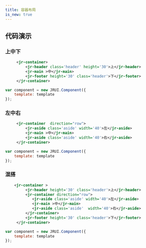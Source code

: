 ```yaml
---
title: 容器布局
is_new: true
---
```


## 代码演示

### 上中下

<!-- demo_start -->
<div class="m-example"></div>

<style>
.header,.footer {
   background:#3cd088;
   color:#fff;
}
.aside{
    background:#8fd088;
    color:#fff;
}
</style>


```xml
     <jr-container>
         <jr-header class='header' height='30'>上</jr-header>
         <jr-main >中</jr-main>
         <jr-footer height='30' class='header'>下</jr-footer>
     </jr-container>

```

```javascript
var component = new JRUI.Component({
    template: template
});
```
<!-- demo_end -->


### 左中右

<!-- demo_start -->
<div class="m-example"></div>

```xml
     <jr-container  direction="row">
         <jr-aside class='aside' width='40'>左</jr-aside>
         <jr-main >中</jr-main>
         <jr-aside class='aside' width='40'>右</jr-aside>
     </jr-container>

```

```javascript
var component = new JRUI.Component({
    template: template
});
```
<!-- demo_end -->

### 混搭

<!-- demo_start -->
<div class="m-example"></div>

```xml
    <jr-container >
         <jr-header height='30' class='header'>上</jr-header>
         <jr-container direction="row">
            <jr-aside class='aside' width='40'>左</jr-aside>
            <jr-main >中</jr-main>
            <jr-aside class='aside'  width='40'>右</jr-aside>
         </jr-container>
         <jr-footer height='30' class='header'>下</jr-footer>
     </jr-container>
```

```javascript
var component = new JRUI.Component({
    template: template
});
```
<!-- demo_end -->
